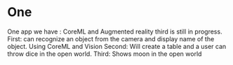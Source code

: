 # One
One app we have : 
CoreML and Augmented reality third is still in progress. 
First: can recognize an object from the camera and display name of the object. Using CoreML and Vision
Second: Will create a table and a user can throw dice in the open world.
Third: Shows moon in the open world
 
